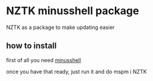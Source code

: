 # NZTK minusshell package
NZTK as a package to make updating easier

## how to install
first of all you need [minusshell](https://github.com/negative-zero-inft/minusshell)

once you have that ready, just run it and do mspm i NZTK
